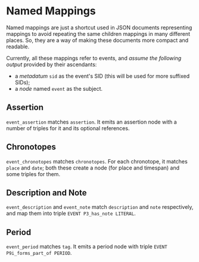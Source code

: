 # Named Mappings

Named mappings are just a shortcut used in JSON documents representing mappings to avoid repeating the same children mappings in many different places. So, they are a way of making these documents more compact and readable.

Currently, all these mappings refer to events, and _assume the following output_ provided by their ascendants:

- a _metadatum_ `sid` as the event's SID (this will be used for more suffixed SIDs);
- a _node_ named `event` as the subject.

## Assertion

`event_assertion` matches `assertion`. It emits an assertion node with a number of triples for it and its optional references.

## Chronotopes

`event_chronotopes` matches `chronotopes`. For each chronotope, it matches `place` and `date`; both these create a node (for place and timespan) and some triples for them.

## Description and Note

`event_description` and `event_note` match `description` and `note` respectively, and map them into triple `EVENT P3_has_note LITERAL`.

## Period

`event_period` matches `tag`. It emits a period node with triple `EVENT P9i_forms_part_of PERIOD`.
